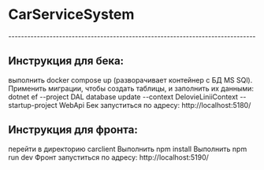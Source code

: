 <h1>CarServiceSystem</h1>
------------------------------------------------------------------------------
<h2>Инструкция для бека:</h2>
выполнить docker compose up (разворачивает контейнер с БД MS SQl).
Применить миграции, чтобы создать таблицы, и заполнить их данными:
dotnet ef --project DAL database update  --context DelovieLiniiContext --startup-project WebApi
Бек запуститься по адресу: http://localhost:5180/

<h2>Инструкция для фронта:</h2>

перейти в директорию carclient
Выполнить npm install
Выполнить npm run dev
Фронт запуститься по адресу: http://localhost:5190/
